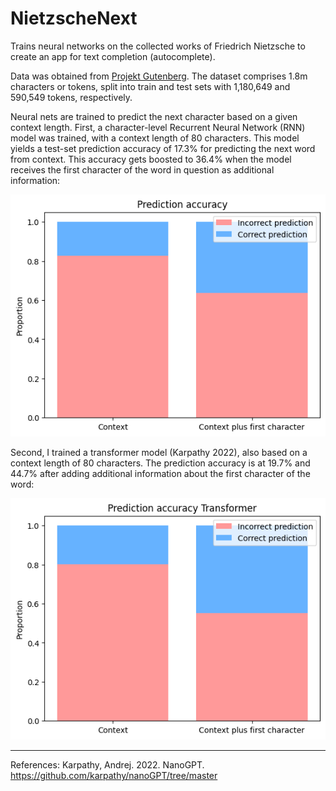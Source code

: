 # NietzscheNext

Trains neural networks on the collected works of Friedrich Nietzsche to create an app for text completion (autocomplete). 

Data was obtained from [Projekt Gutenberg](https://www.gutenberg.org/ebooks/author/779). The dataset comprises 1.8m characters or tokens, split into train and test sets with 1,180,649 and 590,549 tokens, respectively. 

Neural nets are trained to predict the next character based on a given context length. First, a character-level Recurrent Neural Network (RNN) model was trained, with a context length of 80 characters. This model yields a test-set prediction accuracy of 17.3% for predicting the next word from context. This accuracy gets boosted to 36.4% when the model receives the first character of the word in question as additional information: 

![see Figure 1](figures/rnn_prediction_accuracy.png)

Second, I trained a transformer model (Karpathy 2022), also based on a context length of 80 characters. The prediction accuracy is at 19.7% and 44.7% after adding additional information about the first character of the word: 

![Figure 2](figures/prediction_accuracy_transformer.png)

----
References:
Karpathy, Andrej. 2022. NanoGPT. https://github.com/karpathy/nanoGPT/tree/master


